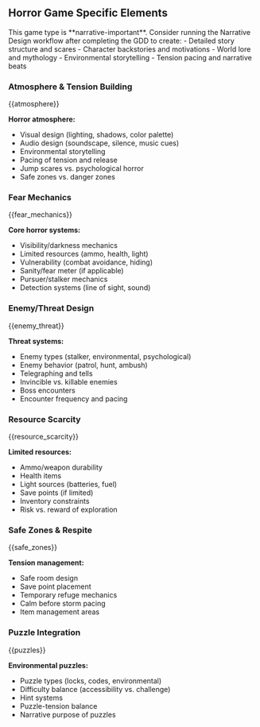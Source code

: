 ## Horror Game Specific Elements

<narrative-workflow-recommended>
This game type is **narrative-important**. Consider running the Narrative Design workflow after completing the GDD to create:
- Detailed story structure and scares
- Character backstories and motivations
- World lore and mythology
- Environmental storytelling
- Tension pacing and narrative beats
</narrative-workflow-recommended>

### Atmosphere & Tension Building

{{atmosphere}}

**Horror atmosphere:**

- Visual design (lighting, shadows, color palette)
- Audio design (soundscape, silence, music cues)
- Environmental storytelling
- Pacing of tension and release
- Jump scares vs. psychological horror
- Safe zones vs. danger zones

### Fear Mechanics

{{fear_mechanics}}

**Core horror systems:**

- Visibility/darkness mechanics
- Limited resources (ammo, health, light)
- Vulnerability (combat avoidance, hiding)
- Sanity/fear meter (if applicable)
- Pursuer/stalker mechanics
- Detection systems (line of sight, sound)

### Enemy/Threat Design

{{enemy_threat}}

**Threat systems:**

- Enemy types (stalker, environmental, psychological)
- Enemy behavior (patrol, hunt, ambush)
- Telegraphing and tells
- Invincible vs. killable enemies
- Boss encounters
- Encounter frequency and pacing

### Resource Scarcity

{{resource_scarcity}}

**Limited resources:**

- Ammo/weapon durability
- Health items
- Light sources (batteries, fuel)
- Save points (if limited)
- Inventory constraints
- Risk vs. reward of exploration

### Safe Zones & Respite

{{safe_zones}}

**Tension management:**

- Safe room design
- Save point placement
- Temporary refuge mechanics
- Calm before storm pacing
- Item management areas

### Puzzle Integration

{{puzzles}}

**Environmental puzzles:**

- Puzzle types (locks, codes, environmental)
- Difficulty balance (accessibility vs. challenge)
- Hint systems
- Puzzle-tension balance
- Narrative purpose of puzzles

